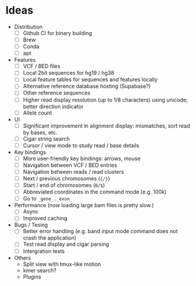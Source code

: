 # Ideas

- Distribution
  - [ ] Github CI for binary building
  - [ ] Brew
  - [ ] Conda
  - [ ] apt
- Features
  - [ ] VCF / BED files
  - [ ] Local 2bit sequences for hg19 / hg38
  - [ ] Local feature tables for sequences and features locally
  - [ ] Alternative reference database hosting (Supabase?)
  - [ ] Other reference sequences
  - [ ] Higher read display resolution (up to 1/8 characters) using unicode; better direction indicator
  - [ ] Allele count
- UI
  - [ ] Significant improvement in alignment display: mismatches, sort read by bases, etc.
  - [ ] Cigar string search
  - [ ] Cursor / view mode to study read / base details
- Key bindings
  - [ ] More user-friendly key bindings: arrows, mouse
  - [ ] Navigation between VCF / BED entries
  - [ ] Navigation between reads / read clusters
  - [ ] Next / previous chromosomes (`{/}`)
  - [ ] Start / end of chromosomes (`0/$`)
  - [ ] Abbreviated coordinates in the command mode (e.g. 100k)
  - [ ] Go to `_gene_._exon_`
- Performance (now loading large bam files is pretty slow.)
  - [ ] Async
  - [ ] Improved caching
- Bugs / Tesing
  - [ ] Better error handling (e.g. band input mode command does not crash the application)
  - [ ] Test read display and cigar parsing
  - [ ] Intergration tests
- Others
  - Split view with tmux-like motion
  - kmer search?
  - Plugins
